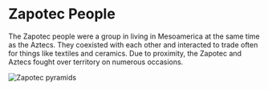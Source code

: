 # Zapotec People

The Zapotec people were a group in living in Mesoamerica at the same time as the
Aztecs. They coexisted with each other and interacted to trade often for things
like textiles and ceramics. Due to proximity, the Zapotec and Aztecs fought over
territory on numerous occasions.

![Zapotec pyramids](https://cdn.britannica.com/77/126977-004-8DD49208.jpg)
